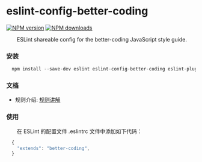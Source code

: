 # eslint-config-better-coding

  [![NPM version](https://img.shields.io/npm/v/eslint-config-better-coding.svg?style=flat)](https://npmjs.org/package/eslint-config-better-coding)
  [![NPM downloads](http://img.shields.io/npm/dm/eslint-config-better-coding.svg?style=flat)](https://npmjs.org/package/eslint-config-better-coding)

  &emsp;&emsp;ESLint shareable config for the better-coding JavaScript style guide.

### 安装

```s
  npm install --save-dev eslint eslint-config-better-coding eslint-plugin-css-modules eslint-plugin-jsx-a11y eslint-plugin-react eslint-plugin-safe-arguments
```

### 文档

  - 规则介绍: [规则讲解](./docs/readme.md)

### 使用

  &emsp;&emsp;在 ESLint 的配置文件 .eslintrc 文件中添加如下代码：

```JavaScript
  {
    "extends": "better-coding",
  }
```





